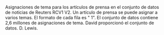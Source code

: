 Asignaciones de tema para los artículos de prensa en el conjunto de datos de noticias de Reuters RCV1 V2. Un artículo de prensa se puede asignar a varios temas. El formato de cada fila es "<topic name> <document id> 1". El conjunto de datos contiene 2,6 millones de asignaciones de tema. David proporcionó el conjunto de datos. D. Lewis.

<!---HONumber=58_postMigration-->